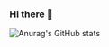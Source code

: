 ### Hi there 👋

![Anurag's GitHub stats](https://github-readme-stats.vercel.app/api?username=samfelgar&count_private=true&show_icons=true&theme=radical)


<!--
**samfelgar/samfelgar** is a ✨ _special_ ✨ repository because its `README.md` (this file) appears on your GitHub profile.

Here are some ideas to get you started:

- 🔭 I’m currently working on ...
- 🌱 I’m currently learning ...
- 👯 I’m looking to collaborate on ...
- 🤔 I’m looking for help with ...
- 💬 Ask me about ...
- 📫 How to reach me: ...
- 😄 Pronouns: ...
- ⚡ Fun fact: ...
-->
